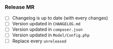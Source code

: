 ### Release MR

* [ ] Changelog is up to date (with every changes)
* [ ] Version updated in `CHANGELOG.md`
* [ ] Version updated in `composer.json`
* [ ] Version updated in `Model/Config.php`
* [ ] Replace every `unreleased`

